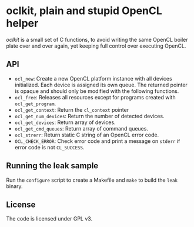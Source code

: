 # oclkit, plain and stupid OpenCL helper

_oclkit_ is a small set of C functions, to avoid writing the same OpenCL boiler
plate over and over again, yet keeping full control over executing OpenCL.


## API

* `ocl_new`: Create a new OpenCL platform instance with all devices initialized.
  Each device is assigned its own queue. The returned pointer is opaque and
  should only be modified with the following functions.
* `ocl_free`: Releases all resources except for programs created with
  `ocl_get_program`.
* `ocl_get_context`: Return the `cl_context` pointer
* `ocl_get_num_devices`: Return the number of detected devices.
* `ocl_get_devices`: Return array of devices.
* `ocl_get_cmd_queues`: Return array of command queues.
* `ocl_strerr`: Return static C string of an OpenCL error code.
* `OCL_CHECK_ERROR`: Check error code and print a message on `stderr` if error
  code is not `CL_SUCCESS`.


## Running the leak sample

Run the `configure` script to create a Makefile and `make` to build the `leak`
binary.


## License

The code is licensed under GPL v3.
